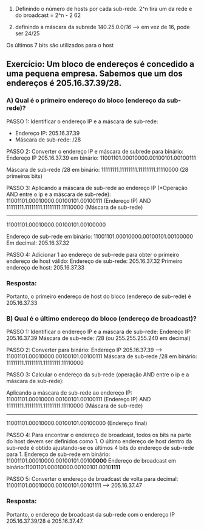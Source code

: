 1) Definindo o número de hosts por cada sub-rede.
2^n 
tira um da rede e do broadcast = 2^n - 2
62

2) definindo a máscara da subrede
140.25.0.0/*16* --> em vez de 16, pode ser 24/25

Os últimos 7 bits são utilizados para o host



## Exercício: Um bloco de endereços é concedido a uma pequena empresa. Sabemos que um dos endereços é 205.16.37.39/28.
### A) Qual é o primeiro endereço do bloco (endereço da sub-rede)?

PASSO 1: Identificar o endereço IP e a máscara de sub-rede:
- Endereço IP: 205.16.37.39
- Máscara de sub-rede: /28

PASSO 2: Converter o endereço IP  e máscara de subrede para binário:
Endereço IP 205.16.37.39 em binário: 11001101.00010000.00100101.00100111

Máscara de sub-rede /28 em binário: 11111111.11111111.11111111.11110000 (28 primeiros bits)


PASSO 3: Aplicando a máscara de sub-rede ao endereço IP (*Operação AND entre o ip e a máscara de sub-rede):
11001101.00010000.00100101.00100111 (Endereço IP)
              AND
11111111.11111111.11111111.11110000 (Máscara de sub-rede)
___________________________________
11001101.00010000.00100101.00100000 

Endereço de sub-rede em binário: 11001101.00010000.00100101.00100000
Em decimal: 205.16.37.32

PASSO 4: Adicionar 1 ao endereço de sub-rede para obter o primeiro endereço de host válido:
Endereço de sub-rede: 205.16.37.32
Primeiro endereço de host: 205.16.37.33

### Resposta:
Portanto, o primeiro endereço de host do bloco (endereço de sub-rede) é 205.16.37.33





### B) Qual é o último endereço do bloco (endereço de broadcast)?

PASSO 1: Identificar o endereço IP e a máscara de sub-rede:
Endereço IP: 205.16.37.39
Máscara de sub-rede: /28 (ou 255.255.255.240 em decimal)

PASSO 2: Converter para binário:
Endereço IP 205.16.37.39 --> 11001101.00010000.00100101.00100111
Máscara de sub-rede /28 em binário: 11111111.11111111.11111111.11110000


PASSO 3: Calcular o endereço da sub-rede (operação AND entre o ip e a máscara de sub-rede):

Aplicando a máscara de sub-rede ao endereço IP:
11001101.00010000.00100101.00100111 (Endereço IP)
              AND
11111111.11111111.11111111.11110000 (Máscara de sub-rede)
____________________________________
11001101.00010000.00100101.00100000 (Endereço final)


PASSO 4: Para encontrar o endereço de broadcast, todos os bits na parte do host devem ser definidos como 1.
O último endereço de host dentro da sub-rede é obtido ajustando-se os últimos 4 bits do endereço de sub-rede para 1.
Endereço de sub-rede em binário: 11001101.00010000.00100101.0010**0000**
Endereço de broadcast em binário:11001101.00010000.00100101.0010**1111**

PASSO 5: Converter o endereço de broadcast de volta para decimal:
11001101.00010000.00100101.00101111 --> 205.16.37.47

### Resposta:
Portanto, o endereço de broadcast da sub-rede com o endereço IP 205.16.37.39/28 é 205.16.37.47.



